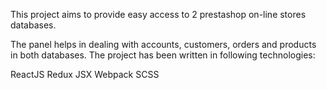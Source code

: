 This project aims to provide easy access to 2 prestashop on-line stores databases.

The panel helps in dealing with accounts, customers, orders and products in both databases.
The project has been written in following technologies:

ReactJS
Redux
JSX
Webpack
SCSS
